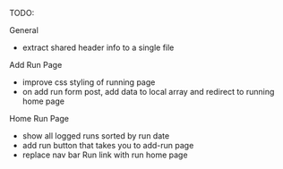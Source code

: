 TODO:

General

- extract shared header info to a single file

Add Run Page
- improve css styling of running page
- on add run form post, add data to local array and redirect to running home page

Home Run Page
- show all logged runs sorted by run date
- add run button that takes you to add-run page
- replace nav bar Run link with run home page


